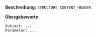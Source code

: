 
**Beschreibung:** `STRUCTURE_CONTENT_HEADER`

**Übergabewerte**

```
Subject: ...
Parameter: ...
```
